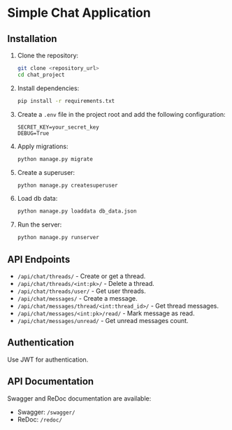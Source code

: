 # Simple Chat Application

## Installation

1. Clone the repository:
   ```sh
   git clone <repository_url>
   cd chat_project
    ```

2. Install dependencies:
   ```sh
   pip install -r requirements.txt
   ```

3. Create a `.env` file in the project root and add the following configuration:
   ```env
   SECRET_KEY=your_secret_key
   DEBUG=True
   ```

4. Apply migrations:
   ```sh
   python manage.py migrate
   ```

5. Create a superuser:
   ```sh
   python manage.py createsuperuser
   ```

6. Load db data:
   ```sh
   python manage.py loaddata db_data.json
   ```

7. Run the server:
   ```sh
   python manage.py runserver
   ```

## API Endpoints

- `/api/chat/threads/` - Create or get a thread.
- `/api/chat/threads/<int:pk>/` - Delete a thread.
- `/api/chat/threads/user/` - Get user threads.
- `/api/chat/messages/` - Create a message.
- `/api/chat/messages/thread/<int:thread_id>/` - Get thread messages.
- `/api/chat/messages/<int:pk>/read/` - Mark message as read.
- `/api/chat/messages/unread/` - Get unread messages count.

## Authentication

Use JWT for authentication.

## API Documentation

Swagger and ReDoc documentation are available:
- Swagger: `/swagger/`
- ReDoc: `/redoc/`
